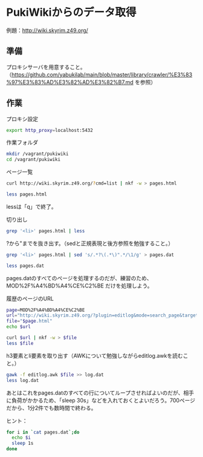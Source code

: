 # PukiWikiからのデータ取得

例題：http://wiki.skyrim.z49.org/

## 準備

プロキシサーバを用意すること。（https://github.com/yabukilab/main/blob/master/library/crawler/%E3%83%97%E3%83%AD%E3%82%AD%E3%82%B7.md を参照）

## 作業

プロキシ設定

```bash
export http_proxy=localhost:5432
```

作業フォルダ

```bash
mkdir /vagrant/pukiwiki
cd /vagrant/pukiwiki
```

ページ一覧

```bash
curl http://wiki.skyrim.z49.org/?cmd=list | nkf -w > pages.html

less pages.html
```

lessは「q」で終了。

切り出し

```bash
grep '<li>' pages.html | less
```

?から"までを抜き出す。（sedと正規表現と後方参照を勉強すること。）

```bash
grep '<li>' pages.html | sed 's/.*?\(.*\)".*/\1/g' > pages.dat

less pages.dat
```

pages.datのすべてのページを処理するのだが、練習のため、MOD%2F%A4%BD%A4%CE%C2%BE だけを処理しよう。

履歴のページのURL

```bash
page=MOD%2F%A4%BD%A4%CE%C2%BE
url="http://wiki.skyrim.z49.org/?plugin=editlog&mode=search_page&target=all&pname=$page"
file="$page.html"
echo $url
```

```bash
curl $url | nkf -w > $file
less $file
```

h3要素とli要素を取り出す（AWKについて勉強しながらeditlog.awkを読むこと。）

```bash
gawk -f editlog.awk $file >> log.dat
less log.dat
```

あとはこれをpages.datのすべての行についてループさせればよいのだが、相手に負荷がかかるため、「sleep 30s」などを入れておくとよいだろう。700ページだから、1分2件でも数時間で終わる。

ヒント：

```bash
for i in `cat pages.dat`;do
  echo $i
  sleep 1s
done
```
